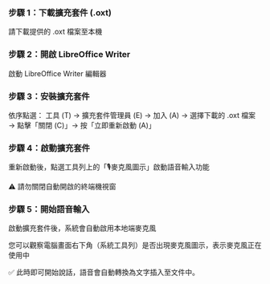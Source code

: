 ### 步驟 1：下載擴充套件 (.oxt)
請下載提供的 .oxt 檔案至本機

### 步驟 2：開啟 LibreOffice Writer
啟動 LibreOffice Writer 編輯器

### 步驟 3：安裝擴充套件
依序點選：
工具 (T) → 擴充套件管理員 (E) → 加入 (A) → 選擇下載的 .oxt 檔案 → 點擊「關閉 (C)」→ 按「立即重新啟動 (A)」

### 步驟 4：啟動擴充套件
重新啟動後，點選工具列上的「🎙️麥克風圖示」啟動語音輸入功能

⚠️ 請勿關閉自動開啟的終端機視窗

### 步驟 5：開始語音輸入
啟動擴充套件後，系統會自動啟用本地端麥克風

您可以觀察電腦畫面右下角（系統工具列）是否出現麥克風圖示，表示麥克風正在使用中

✅ 此時即可開始說話，語音會自動轉換為文字插入至文件中。
